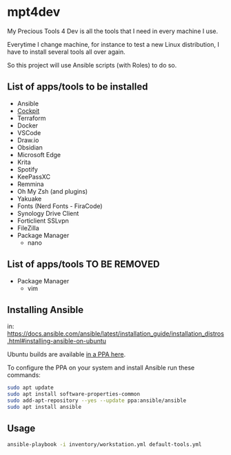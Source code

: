 # mpt4dev

My Precious Tools 4 Dev is all the tools that I need in every machine I use.

Everytime I change machine, for instance to test a new Linux distribution, I have to install several tools all over again.

So this project will use Ansible scripts (with Roles) to do so.

## List of apps/tools to be installed

- Ansible
- [Cockpit](https://cockpit-project.org/)
- Terraform
- Docker
- VSCode
- Draw.io
- Obsidian
- Microsoft Edge
- Krita
- Spotify
- KeePassXC
- Remmina
- Oh My Zsh (and plugins)
- Yakuake
- Fonts (Nerd Fonts - FiraCode)
- Synology Drive Client
- Forticlient SSLvpn
- FileZilla
- Package Manager
  - nano

## List of apps/tools TO BE REMOVED

- Package Manager
  - vim

## Installing Ansible

in: <https://docs.ansible.com/ansible/latest/installation_guide/installation_distros.html#installing-ansible-on-ubuntu>

Ubuntu builds are available [in a PPA here](https://launchpad.net/~ansible/+archive/ubuntu/ansible).

To configure the PPA on your system and install Ansible run these commands:

```bash
sudo apt update
sudo apt install software-properties-common
sudo add-apt-repository --yes --update ppa:ansible/ansible
sudo apt install ansible
```

## Usage

```bash
ansible-playbook -i inventory/workstation.yml default-tools.yml
```
